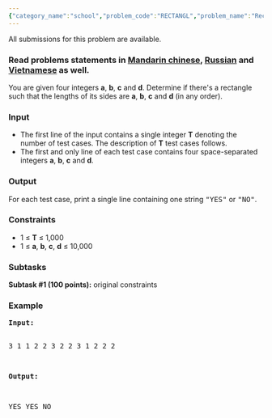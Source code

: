 ```yaml
---
{"category_name":"school","problem_code":"RECTANGL","problem_name":"Rectangle","languages_supported":{"0":"C","1":"CPP14","2":"JAVA","3":"PYTH","4":"PYTH 3.5","5":"PYPY","6":"CS2","7":"PAS fpc","8":"PAS gpc","9":"RUBY","10":"PHP","11":"GO","12":"NODEJS","13":"HASK","14":"rust","15":"SCALA","16":"swift","17":"D","18":"PERL","19":"FORT","20":"WSPC","21":"ADA","22":"CAML","23":"ICK","24":"BF","25":"ASM","26":"CLPS","27":"PRLG","28":"ICON","29":"SCM qobi","30":"PIKE","31":"ST","32":"NICE","33":"LUA","34":"BASH","35":"NEM","36":"LISP sbcl","37":"LISP clisp","38":"SCM guile","39":"JS","40":"ERL","41":"TCL","42":"kotlin","43":"PERL6","44":"TEXT","45":"SCM chicken","46":"CLOJ","47":"COB","48":"FS"},"max_timelimit":1,"source_sizelimit":50000,"problem_author":"kingofnumbers","problem_tester":null,"date_added":"2-01-2018","tags":{"0":"cakewalk","1":"jan18","2":"kingofnumbers","3":"kingofnumbers"},"editorial_url":"https://discuss.codechef.com/problems/RECTANGL","time":{"view_start_date":1516008600,"submit_start_date":1516008600,"visible_start_date":1516008600,"end_date":1735669800},"is_direct_submittable":false,"layout":"problem"}
---
```

<span class="solution-visible-txt">All submissions for this problem are available.</span><h3>Read problems statements in <a target="_blank" 
href="http://www.codechef.com/download/translated/JAN18/mandarin/RECTANGL.pdf">Mandarin chinese</a>, <a target="_blank" 
href="http://www.codechef.com/download/translated/JAN18/russian/RECTANGL.pdf">Russian</a> and <a target="_blank" 
href="http://www.codechef.com/download/translated/JAN18/vietnamese/RECTANGL.pdf">Vietnamese</a> as well.</h3>

<p>You are given four integers <b>a</b>, <b>b</b>, <b>c</b> and <b>d</b>. Determine if there's a rectangle such that the lengths of its sides are <b>a</b>, <b>b</b>, <b>c</b> and <b>d</b> (in any order).</p>

<h3>Input</h3>
<p><ul>
<li>The first line of the input contains a single integer <b>T</b> denoting the number of test cases. The description of <b>T</b> test cases follows.</li>
<li>The first and only line of each test case contains four space-separated integers <b>a</b>, <b>b</b>, <b>c</b> and <b>d</b>.</li>
</ul></p>

<h3>Output</h3>
<p>For each test case, print a single line containing one string <tt>"YES"</tt> or <tt>"NO"</tt>.</p>

<h3>Constraints</h3>
<ul>
<li>1 ≤ <b>T</b> ≤ 1,000</li>
<li>1 ≤ <b>a</b>, <b>b</b>, <b>c</b>, <b>d</b> ≤ 10,000</li>
</ul>

<h3>Subtasks</h3>

<p>
<b>Subtask #1 (100 points):</b> original constraints
</p>

<h3>Example</h3>
<pre><b>Input:</b>

3
1 1 2 2
3 2 2 3
1 2 2 2

<b>Output:</b>

YES
YES
NO
</pre>
